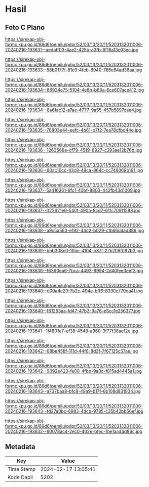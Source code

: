 # Hasil

## Foto C Plano

https://sirekap-obj-formc.kpu.go.id/86d6/pemilu/pdpr/52/03/13/20/11/5203132011006-20240216-193631--aedaff03-4ae2-425b-a3fb-9f18a13c03ec.jpg

https://sirekap-obj-formc.kpu.go.id/86d6/pemilu/pdpr/52/03/13/20/11/5203132011006-20240216-193633--58b0177f-81e9-4feb-8940-786e64ad38aa.jpg

https://sirekap-obj-formc.kpu.go.id/86d6/pemilu/pdpr/52/03/13/20/11/5203132011006-20240216-193634--86924e75-5104-4e8b-b89a-6ce607ace412.jpg

https://sirekap-obj-formc.kpu.go.id/86d6/pemilu/pdpr/52/03/13/20/11/5203132011006-20240216-193634--8a6fac12-a7ae-4777-9a55-457b5897cae4.jpg

https://sirekap-obj-formc.kpu.go.id/86d6/pemilu/pdpr/52/03/13/20/11/5203132011006-20240216-193635--76803e44-eefc-4b61-b7f2-7ea78dfbd44e.jpg

https://sirekap-obj-formc.kpu.go.id/86d6/pemilu/pdpr/52/03/13/20/11/5203132011006-20240216-193636--1263568e-cf79-4519-8927-c393ee12b76d.jpg

https://sirekap-obj-formc.kpu.go.id/86d6/pemilu/pdpr/52/03/13/20/11/5203132011006-20240216-193636--60ac10cc-43c8-49ca-864c-cc746069b191.jpg

https://sirekap-obj-formc.kpu.go.id/86d6/pemilu/pdpr/52/03/13/20/11/5203132011006-20240216-193637--5a416361-9fc1-40bf-8803-442fb43d1009.jpg

https://sirekap-obj-formc.kpu.go.id/86d6/pemilu/pdpr/52/03/13/20/11/5203132011006-20240216-193637--022621e6-540f-490a-8cd7-611c70911588.jpg

https://sirekap-obj-formc.kpu.go.id/86d6/pemilu/pdpr/52/03/13/20/11/5203132011006-20240216-193638--a9c5a563-e192-44c2-b029-c1b66ddad889.jpg

https://sirekap-obj-formc.kpu.go.id/86d6/pemilu/pdpr/52/03/13/20/11/5203132011006-20240216-193639--bbb308e0-10be-4104-b87f-27b206f092b3.jpg

https://sirekap-obj-formc.kpu.go.id/86d6/pemilu/pdpr/52/03/13/20/11/5203132011006-20240216-193639--f6360ea6-7bca-4493-8994-2d40fee3eef3.jpg

https://sirekap-obj-formc.kpu.go.id/86d6/pemilu/pdpr/52/03/13/20/11/5203132011006-20240216-193640--d00a4c29-7b2c-494a-bff6-8330c770da4f.jpg

https://sirekap-obj-formc.kpu.go.id/86d6/pemilu/pdpr/52/03/13/20/11/5203132011006-20240216-193640--f61253aa-fd47-47b3-9a76-e8cc1e256377.jpg

https://sirekap-obj-formc.kpu.go.id/86d6/pemilu/pdpr/52/03/13/20/11/5203132011006-20240216-193641--1f4801e7-ef38-4548-a960-3f77f38aef2e.jpg

https://sirekap-obj-formc.kpu.go.id/86d6/pemilu/pdpr/52/03/13/20/11/5203132011006-20240216-193642--68be458f-111d-44f6-8d3f-7f67125c57ae.jpg

https://sirekap-obj-formc.kpu.go.id/86d6/pemilu/pdpr/52/03/13/20/11/5203132011006-20240216-193642--9092e423-fe00-4fbb-9a8c-f815ad4445a1.jpg

https://sirekap-obj-formc.kpu.go.id/86d6/pemilu/pdpr/52/03/13/20/11/5203132011006-20240216-193643--a737baa8-bfc8-49a9-b17f-6b108d831934.jpg

https://sirekap-obj-formc.kpu.go.id/86d6/pemilu/pdpr/52/03/13/20/11/5203132011006-20240216-193643--fd27a0bc-6983-4dcb-9785-c35b42bb56ef.jpg

https://sirekap-obj-formc.kpu.go.id/86d6/pemilu/pdpr/52/03/13/20/11/5203132011006-20240216-193632--60078ac4-2ec0-402e-bfec-1be1aad4d86c.jpg


## Metadata

| Key        | Value               |
| ---------- | ------------------- |
| Time Stamp | 2024-02-17 13:05:41 |
| Kode Dapil | 5202                |



